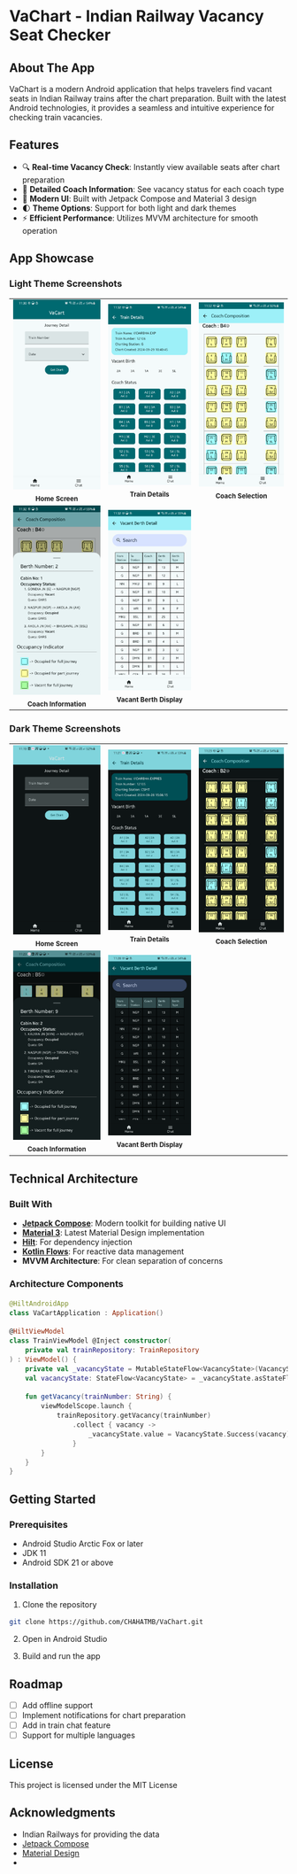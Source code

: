 # VaChart - Indian Railway Vacancy Seat Checker

## About The App
VaChart is a modern Android application that helps travelers find vacant seats in Indian Railway trains after the chart preparation. Built with the latest Android technologies, it provides a seamless and intuitive experience for checking train vacancies.

## Features
- 🔍 **Real-time Vacancy Check**: Instantly view available seats after chart preparation
- 🚂 **Detailed Coach Information**: See vacancy status for each coach type
- 📱 **Modern UI**: Built with Jetpack Compose and Material 3 design
- 🌓 **Theme Options**: Support for both light and dark themes
- ⚡ **Efficient Performance**: Utilizes MVVM architecture for smooth operation

## App Showcase

### Light Theme Screenshots

<div align="center">
  <table>
    <tr>
      <td align="center">
        <img src="/screenshots/home.png" alt="Home Screen" width="200"/><br>
        <sub><b>Home Screen</b></sub>
      </td>
      <td align="center">
        <img src="/screenshots/traindetail.png" alt="Train Details" width="200"/><br>
        <sub><b>Train Details</b></sub>
      </td>
      <td align="center">
        <img src="/screenshots/coach.png" alt="Coach View" width="200"/><br>
        <sub><b>Coach Selection</b></sub>
      </td>
    </tr>
    <tr>
      <td align="center">
        <img src="/screenshots/coachbottom.png" alt="Coach Bottom Sheet" width="200"/><br>
        <sub><b>Coach Information</b></sub>
      </td>
      <td align="center">
        <img src="/screenshots/vacantberth.png" alt="Vacant Berth" width="200"/><br>
        <sub><b>Vacant Berth Display</b></sub>
      </td>
      <td></td>
    </tr>
  </table>
</div>

### Dark Theme Screenshots

<div align="center">
  <table>
    <tr>
      <td align="center">
        <img src="/screenshots/home_dark.png" alt="Home Screen Dark" width="200"/><br>
        <sub><b>Home Screen</b></sub>
      </td>
      <td align="center">
        <img src="/screenshots/traindetail_dark.png" alt="Train Details Dark" width="200"/><br>
        <sub><b>Train Details</b></sub>
      </td>
      <td align="center">
        <img src="/screenshots/coach_dark.png" alt="Coach View Dark" width="200"/><br>
        <sub><b>Coach Selection</b></sub>
      </td>
    </tr>
    <tr>
      <td align="center">
        <img src="/screenshots/coachbottom_dark.png" alt="Coach Bottom Sheet Dark" width="200"/><br>
        <sub><b>Coach Information</b></sub>
      </td>
      <td align="center">
        <img src="/screenshots/vacantberth_dark.png" alt="Vacant Berth Dark" width="200"/><br>
        <sub><b>Vacant Berth Display</b></sub>
      </td>
      <td></td>
    </tr>
  </table>
</div>

## Technical Architecture
### Built With
- **[Jetpack Compose](https://developer.android.com/jetpack/compose)**: Modern toolkit for building native UI
- **[Material 3](https://m3.material.io/)**: Latest Material Design implementation
- **[Hilt](https://dagger.dev/hilt/)**: For dependency injection
- **[Kotlin Flows](https://kotlinlang.org/docs/flow.html)**: For reactive data management
- **MVVM Architecture**: For clean separation of concerns

### Architecture Components
```kotlin
@HiltAndroidApp
class VaCartApplication : Application()

@HiltViewModel
class TrainViewModel @Inject constructor(
    private val trainRepository: TrainRepository
) : ViewModel() {
    private val _vacancyState = MutableStateFlow<VacancyState>(VacancyState.Loading)
    val vacancyState: StateFlow<VacancyState> = _vacancyState.asStateFlow()
    
    fun getVacancy(trainNumber: String) {
        viewModelScope.launch {
            trainRepository.getVacancy(trainNumber)
                .collect { vacancy ->
                    _vacancyState.value = VacancyState.Success(vacancy)
                }
        }
    }
}
```

## Getting Started

### Prerequisites
- Android Studio Arctic Fox or later
- JDK 11
- Android SDK 21 or above

### Installation
1. Clone the repository
```bash
git clone https://github.com/CHAHATMB/VaChart.git
```

2. Open in Android Studio

3. Build and run the app

## Roadmap
- [ ] Add offline support
- [ ] Implement notifications for chart preparation
- [ ] Add in train chat feature
- [ ] Support for multiple languages

## License
This project is licensed under the MIT License
## Acknowledgments
- Indian Railways for providing the data
- [Jetpack Compose](https://developer.android.com/jetpack/compose)
- [Material Design](https://material.io/)
- 
